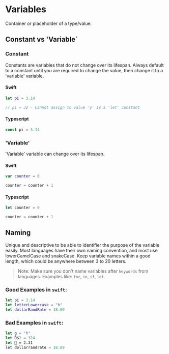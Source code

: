 # Variables

Container or placeholder of a type/value.

## Constant vs 'Variable`

### Constant

Constants are variables that do not change over its lifespan. Always default to a constant until you are required to change the value, then change it to a 'variable' variable.

#### Swift

```swift
let pi = 3.14

// pi = 32 - Cannot assign to value 'y' is a 'let' constant
```

#### Typescript

```typescript
const pi = 3.14
```

### 'Variable'

'Variable' variable can change over its lifespan.

#### Swift

```swift
var counter = 0

counter = counter + 1
```

#### Typescript

```typescript
let counter = 0

counter = counter + 1
```

## Naming

Unique and descriptive to be able to identifier the purpose of the variable easily.
Most languages have their own naming convention, and most use lowerCamelCase and snakeCase.
Keep variable names within a good length, which could be anywhere between 3 to 20 letters.

> Note: Make sure you don't name variables after `keywords` from languages. Examples like: `for`, `in`, `if`, `let`

### Good Examples in `swift`:

```swift
let pi = 3.14
let letterLowercase = "h"
let dollarRandRate = 18.09
```

### Bad Examples in `swift`:

```swift
let g = "h"
let D$2 = 324
let 🤣 = 2.31
let dollarrandrate = 18.09
```
